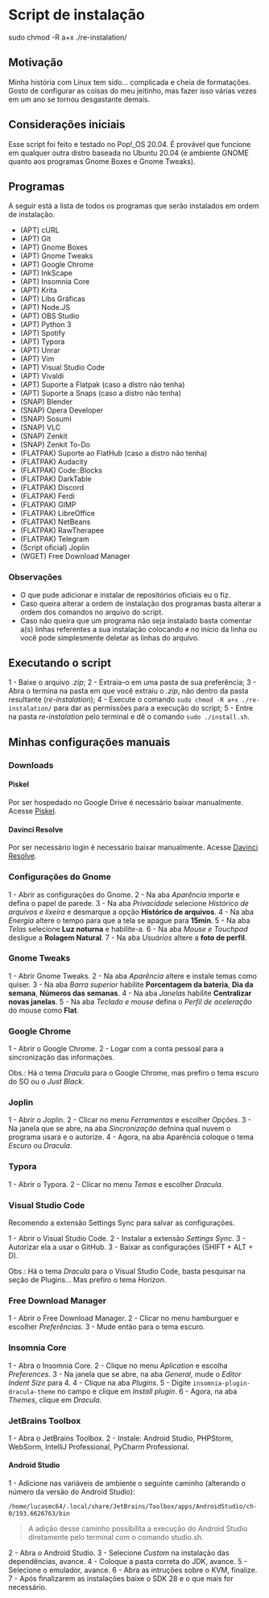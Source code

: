 # Script de instalação

sudo chmod -R a+x ./re-instalation/

## Motivação

Minha história com Linux tem sido... complicada e cheia de formatações. Gosto de configurar as coisas do meu jeitinho, mas fazer isso várias vezes em um ano se tornou desgastante demais.

## Considerações iniciais

Esse script foi feito e testado no Pop!_OS 20.04. É provável que funcione em qualquer outra distro baseada no Ubuntu 20.04 (e ambiente GNOME quanto aos programas Gnome Boxes e Gnome Tweaks).

## Programas

A seguir está a lista de todos os programas que serão instalados em ordem de instalação.

* (APT) cURL
* (APT) Git
* (APT) Gnome Boxes
* (APT) Gnome Tweaks
* (APT) Google Chrome
* (APT) InkScape
* (APT) Insomnia Core
* (APT) Krita
* (APT) Libs Gráficas
* (APT) Node.JS
* (APT) OBS Studio
* (APT) Python 3
* (APT) Spotify
* (APT) Typora
* (APT) Unrar
* (APT) Vim
* (APT) Visual Studio Code
* (APT) Vivaldi
* (APT) Suporte a Flatpak (caso a distro não tenha)
* (APT) Suporte a Snaps (caso a distro não tenha)
* (SNAP) Blender
* (SNAP) Opera Developer
* (SNAP) Sosumi
* (SNAP) VLC
* (SNAP) Zenkit
* (SNAP) Zenkit To-Do
* (FLATPAK) Suporte ao FlatHub (caso a distro não tenha)
* (FLATPAK) Audacity
* (FLATPAK) Code::Blocks
* (FLATPAK) DarkTable
* (FLATPAK) Discord
* (FLATPAK) Ferdi
* (FLATPAK) GIMP
* (FLATPAK) LibreOffice
* (FLATPAK) NetBeans
* (FLATPAK) RawTherapee
* (FLATPAK) Telegram
* (Script oficial) Joplin
* (WGET) Free Download Manager

### Observações

* O que pude adicionar e instalar de repositórios oficiais eu o fiz.
* Caso queira alterar a ordem de instalação dos programas basta alterar a ordem dos comandos no arquivo do script.
* Caso não queira que um programa não seja instalado basta comentar a(s) linhas referentes a sua instalação colocando `#` no início da linha ou você pode simplesmente deletar as linhas do arquivo.

## Executando o script

1 - Baixe o arquivo *.zip*;
2 - Extraia-o em uma pasta de sua preferência;
3 - Abra o termina na pasta em que você extraiu o *.zip*, não dentro da pasta resultante (*re-instalation*);
4 - Execute o comando `sudo chmod -R a+x ./re-instalation/` para dar as permissões para a execução do script;
5 - Entre na pasta *re-instalation* pelo terminal e dê o comando `sudo ./install.sh`.

## Minhas configurações manuais

### Downloads

#### Piskel

Por ser hospedado no Google Drive é necessário baixar manualmente. Acesse [Piskel](https://www.piskelapp.com/).

#### Davinci Resolve

Por ser necessário login é necessário baixar manualmente. Acesse [Davinci Resolve](https://www.blackmagicdesign.com/br/products/davinciresolve).

### Configurações do Gnome

1 - Abrir as configurações do Gnome.
2 - Na aba *Aparência* importe e defina o papel de parede.
3 - Na aba *Privacidade* selecione *Histórico de arquivos e lixeira* e desmarque a opção **Histórico de arquivos**.
4 - Na aba *Energia* altere o tempo para que a tela se apague para **15min**.
5 - Na aba *Telas* selecione **Luz noturna** e habilite-a.
6 - Na aba *Mouse e Touchpad* desligue a **Rolagem Natural**.
7 - Na aba *Usuários* altere a **foto de perfil**.

### Gnome Tweaks

1 - Abrir Gnome Tweaks.
2 - Na aba *Aparência* altere e instale temas como quiser.
3 - Na aba *Barra superior* habilite **Porcentagem da bateria**, **Dia da semana**, **Números das semanas**.
4 - Na aba *Janelas* habilite **Centralizar novas janelas**.
5 - Na aba *Teclado e mouse* defina o *Perfil de aceleração* do mouse como **Flat**.

### Google Chrome

1 - Abrir o Google Chrome.
2 - Logar com a conta pessoal para a sincronização das informações.

Obs.: Há o tema *Dracula* para o Google Chrome, mas prefiro o tema escuro do SO ou o *Just Black*.

### Joplin

1 - Abrir o Joplin.
2 - Clicar no menu *Ferramentas* e escolher *Opções*.
3 - Na janela que se abre, na aba *Sincronização* defnina qual nuvem o programa usará e o autorize.
4 - Agora, na aba Aparência coloque o tema *Escuro* ou *Dracula*.

### Typora

1 - Abrir o Typora.
2 - Clicar no menu *Temas* e escolher *Dracula*.

### Visual Studio Code

Recomendo a extensão Settings Sync para salvar as configurações.

1 - Abrir o Visual Studio Code.
2 - Instalar a extensão *Settings Sync*.
3 - Autorizar ela a usar o GitHub.
3 - Baixar as configurações (SHIFT + ALT + D).

Obs.: Há o tema *Dracula* para o Visual Studio Code, basta pesquisar na seção de Plugins... Mas prefiro o tema *Horizon*.

### Free Download Manager

1 - Abrir o Free Download Manager.
2 - Clicar no menu hamburguer e escolher *Preferências*.
3 - Mude então para o tema escuro.

### Insomnia Core

1 - Abra o Insomnia Core.
2 - Clique no menu *Aplication* e escolha *Preferences*.
3 - Na janela que se abre, na aba *General*, mude o *Editor Indent Size* para 4.
4 - Clique na aba *Plugins*.
5 - Digite `insomnia-plugin-dracula-theme` no campo e clique em *Install plugin*.
6 - Agora, na aba *Themes*, clique em *Dracula*.

### JetBrains Toolbox

1 - Abra o JetBrains Toolbox.
2 - Instale: Android Studio, PHPStorm, WebSorm, IntelliJ Professional, PyCharm Professional.

#### Android Studio

1 - Adicione nas variáveis de ambiente o seguinte caminho (alterando o número da versão do Android Studio):

`/home/lucasmc64/.local/share/JetBrains/Toolbox/apps/AndroidStudio/ch-0/193.6626763/bin`

> A adição desse caminho possibilita a execução do Android Studio diretamente pelo terminal com o comando studio.sh.

2 - Abra o Android Studio.
3 - Selecione *Custom* na instalação das dependências, avance.
4 - Coloque a pasta correta do JDK, avance.
5 - Selecione o emulador, avance.
6 - Abra as intruções sobre o KVM, finalize.
7 - Após finalizarem as instalações baixe o SDK 28 e o que mais for necessário.
<!--

Ainda instalar:

ZSH - OH MY ZSH - Fira Code
DavinciResolve
Tema no Gnome
Grub - Tema no Grub
Dracula Theme no que puder

-->
